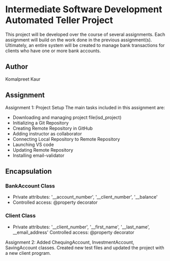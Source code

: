 # Intermediate Software Development Automated Teller Project
This project will be developed over the course of several assignments.  Each assignment will build on the work done in the previous assignment(s).  Ultimately, an entire system will be created to manage bank transactions for clients who have one or more bank accounts.

## Author
Komalpreet Kaur

## Assignment
Assignment 1: Project Setup
The main tasks included in this assignment are:
- Downloading and managing project file(isd_project)
- Initializing a Git Repository
- Creating Remote Repository in GitHub
- Adding instructor as collaborator
- Connecting Local Repository to Remote Repository
- Launching VS code
- Updating Remote Repository
- Installing email-validator

## Encapsulation

### BankAccount Class

- Private attributes: '__account_number', '__client_number', '__balance'
- Controlled access: @property decorator

### Client Class

- Private attributes: '__client_number', '__first_name', '__last_name', __email_address'
Controlled access: @property decorator

Assignment 2: Added ChequingAccount, InvestmentAccount, SavingAccount classes. Created new test files and updated the project with a new client program.